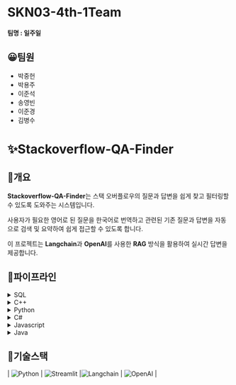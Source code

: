 # SKN03-4th-1Team

**팀명 : 일주일**

## 😀팀원

- 박중헌
- 박용주
- 이준석
- 송영빈
- 이준경
- 김병수

# ✨Stackoverflow-QA-Finder

## 📌개요

**Stackoverflow-QA-Finder**는 스택 오버플로우의 질문과 답변을 쉽게 찾고 필터링할 수 있도록 도와주는 시스템입니다.

사용자가 필요한 영어로 된 질문을 한국어로 번역하고 관련된 기존 질문과 답변을 자동으로 검색 및 요약하여 쉽게 접근할 수 있도록 합니다.

이 프로젝트는 **Langchain**과 **OpenAI**를 사용한 **RAG** 방식을 활용하여 실시간 답변을 제공합니다.

## 📌파이프라인

<details>
  <summary> SQL</summary>

### 1. 데이터 수집

- **StackOverflow 질문과 답변 수집**

  - StackExchange API를 사용하여 질문과 답변 데이터 수집

- **데이터 전처리**

  - SQL 코드는 보존하면서 HTML 태그 제거

- **임베딩 및 Vector Database 생성**
  - 임베딩 모델 및 FAISS를 사용하여 vectorDB 생성

### 2. 초기화 단계

- **임베딩 및 LLM 설정**:
  - OpenAI 모델 (`gpt-4o-mini`)과 텍스트 임베딩 모델 (`text-embedding-3-small`)을 초기화
- **벡터 DB 로드**:

  - **FAISS 벡터 데이터베이스**를 로드하여 SQL 관련 질문을 벡터화하고, 유사 질문 검색 기능을 설정

- **에이전트 초기화**:
  - LangChain 에이전트를 사용하여 **검색기**와 **생성 모델**을 통합
  - `Retriever`: 벡터 DB에서 질문에 대한 관련 정보 검색
  - `Example Answer Provider`: SQL 질문에 대한 예시 답변 생성

### 3. 대화 관리

- **대화 히스토리 저장**:
  - 사용자의 질문과 챗봇의 응답을 **세션에 저장**하여 대화 히스토리 유지

### 4. 질문 처리 및 응답 생성

- **유사 질문 검색**:

  - 사용자의 질문을 벡터화하여 **벡터 DB**에서 유사한 질문을 검색

- **응답 생성**:
  - 생성 모델이 검색된 유사 질문 결과와 대화 히스토리를 기반으로 답변 생성

### 5. 유사 질문 표시

- **답변과 유사한 질문 출력**</details>

<details>
  <summary>C++</summary>
  
### 1. Stack Overflow 데이터 수집
   - Stack Overflow의 질문과 답변을 수집하여 챗봇 학습에 필요한 데이터를 확보
      - Stack Overflow API를 사용하여 질문과 답변 데이터 수집
      - 각 질문의 태그, 질문 내용, 답변 등을 포함한 JSON 형식으로 데이터를 저장
      - 채택된 답변만 수집

### 2. 데이터 전처리

- 텍스트 전처리: 불필요한 특수문자 제거, 소문자 변환, HTML 태그 제거 등의 전처리

### 3. 임베딩 및 청킹

- 질문과 답변을 벡터화하여 유사 질문 검색에 사용할 벡터 DB를 생성하고, 긴 문장을 효율적으로 처리하기 위해 답변만 청킹 (질문은 거의 다 짧음)
  - **청킹**: 긴 텍스트는 일정한 길이의 청크로 나눠서 처리
  - **임베딩**: 각 청크를 임베딩(벡터)으로 변환하기 위해 OPENAI text-embedding-3-small 모델 사용
  - **벡터 저장**: 청킹과 임베딩을 거친 벡터들을 FAISS에 저장

### 4. Retriever 구축

- 챗봇에 입력한 질문과 유사한 질문을 벡터 DB에서 검색하여 답변 반환 (한글로)
  - 사용자의 질문을 GoogleTranslator로 영어로 번역 후 임베딩을 통해 **유사도**가 가장 높은 질문 벡터 검색

### 5. Reranker 설정

- 크로스 인코더를 사용해 검색된 답변 후보 중 가장 적절한 답변을 재정렬하여 최적의 답변을 선택

### 6. LLM을 사용한 답변 요약 및 참고 자료 제공

- 프롬프트를 스택오버플로우에 맞게 작성 - LLM을 통해 이해하기 쉬운 형태로 답변을 요약 - 관련 질문이나 참고 자료 링크를 추가
   
## 실행 화면
![c_1](https://github.com/user-attachments/assets/b6f0a205-e218-4026-beaf-9ad4cc3ef982)
![c_2](https://github.com/user-attachments/assets/278a3eb2-d8fc-405e-84b3-92245e199081)
![c_3](https://github.com/user-attachments/assets/8a31f2d0-403b-4701-b463-48bf545dc192)

</details>

<details>
  <summary>Python</summary>

</details>

<details>
  <summary>C#</summary>

</details>

<details>
  <summary>Javascript</summary>

</details>

<details>
  <summary>Java</summary>

</details>

###

## 📌기술스택

| ![Python](https://img.shields.io/badge/Python-3776AB?logo=python&logoColor=white) | ![Streamlit](https://img.shields.io/badge/Streamlit-FF4B4B?logo=streamlit&logoColor=whit) |![Langchain](https://img.shields.io/badge/Langchain-00C7B7?logo=langchain&logoColor=white) | ![OpenAI](https://img.shields.io/badge/OpenAI-343541?logo=openai&logoColor=white) |
